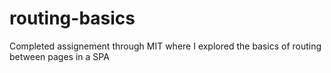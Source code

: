 # routing-basics

Completed assignement through MIT where I explored the basics of routing between pages in a SPA